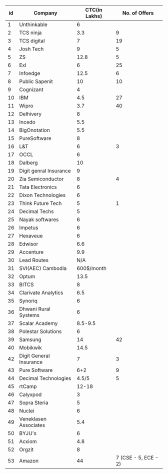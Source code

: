 | id | Company                | CTC(in Lakhs) | No. of Offers |
|----|------------------------|---------------|---------------|
| 1  | Unthinkable            | 6             |               |
| 2  | TCS ninja              | 3.3           |     9         |
| 3  | TCS digital            | 7             |    19         |
| 4  | Josh Tech              | 9             |     5         |
| 5  | ZS                     | 12.8          |     5         |
| 6  | Exl                    | 6             |    25         |
| 7  | Infoedge               | 12.5          |     6         |
| 8  | Public Sapenit         | 10            |    10         |
| 9  | Cognizant              | 4             |               |
| 10 | IBM                    | 4.5           |    27         |
| 11 | Wipro                  | 3.7           |     40        | 
| 12 | Delhivery              | 8             |               |
| 13 | Incedo                 | 5.5           |               |
| 14 | BigOnotation           | 5.5           |               |
| 15 | PureSoftware           | 8             |               |
| 16 | L&T                    | 6             |     3         |
| 17 | OCCL                   | 6             |               |
| 18 | Dalberg                | 10            |               |
| 19 | Digit genral Insurance | 9             |               |
| 20 | Zia Semiconductor      | 8             |   4           |
| 21 | Tata Electronics       | 6             |               | 
| 22 | Dixon Technologies     | 6             |               |
| 23 | Think Future Tech      | 5             |     1         |
| 24 | Decimal Techs          | 5             |               |
| 25 | Nayak softwares        | 6             |
| 26 | Impetus                | 6             |
| 27 | Hexaveue               | 6             |
| 28 | Edwisor                | 6.6           |
| 29 | Accenture              | 9.9           |
| 30 | Lead Routes            | N/A           |
| 31 | SVI(AEC) Cambodia      | 600$/month    |
| 32 | Optum                  | 13.5          |
| 33 | BITCS                  | 8             |
| 34 | Clarivate Analytics    | 6.5           |
| 35 | Synoriq                | 6             |
| 36 | Dhwani Rural Systems   | 6             |
| 37 | Scalar Academy         | 8.5-9.5       |
| 38 | Polestar Solutions     | 6             |
| 39 | Samsung                | 14            |   42           |
| 40 | Mobikwik               | 14.5          |
| 42 | Digit General Insurance | 7            |   3            |
| 43 | Pure Software          | 6+2           |   9            |
| 44 | Decimal Technologies   | 4.5/5         |   5            |
| 45 | rtCamp                 | 12-18         |                |
| 46 | Calyxpod               | 3             |                |
| 47 | Sopra Steria           | 5             |                |
| 48 | Nuclei                 | 6             |                |
| 49 | Veneklasen Associates  | 5.4           |                |
| 50 | BYJU's                 | 6             |                |
| 51 | Acxiom                 | 4.8           |
| 52 | Orgzit                 | 8             |
| 53 | Amazon                 | 44            |   7 (CSE - 5, ECE - 2)  |
